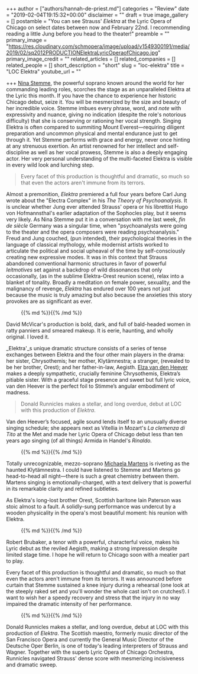 +++
author = ["authors/hannah-de-priest.md"]
categories = "Review"
date = "2019-02-04T19:15:32+00:00"
disclaimer = ""
draft = true
image_gallery = []
postamble = "You can see Strauss' _Elektra_ at the Lyric Opera of Chicago on select dates between now and February 22nd. I recommending reading a little Jung before you head to the theater!"
preamble = ""
primary_image = "https://res.cloudinary.com/schmopera/image/upload/v1549300191/media/2019/02/sq2012PRODUCTIONElektraLyricOperaofChicago.jpg"
primary_image_credit = ""
related_articles = []
related_companies = []
related_people = []
short_description = "short"
slug = "loc-elektra"
title = "LOC Elektra"
youtube_url = ""

+++
[Nina Stemme](/scene/people/nina-stemme/), the powerful soprano known around the world for her commanding leading roles, scorches the stage as an unparalleled Elektra at the Lyric this month. If you have the chance to experience her historic Chicago debut, seize it. You will be mesmerized by the size and beauty of her incredible voice. Stemme imbues every phrase, word, and _note_ with expressivity and nuance, giving no indication (despite the role's notorious difficulty) that she is conserving or rationing her vocal strength. Singing Elektra is often compared to summiting Mount Everest—requiring diligent preparation and uncommon physical and mental endurance just to get through it. Yet Stemme performs with grace and energy, never once hinting at any strenuous exertion. An artist renowned for her intellect and self-discipline as well as her vocal prowess, Stemme is also a deeply engaging actor. Her very personal understanding of the multi-faceted Elektra is visible in every wild look and lurching step.

>Every facet of this production is thoughtful and dramatic, so much so that even the actors aren't immune from its terrors.

Almost a premonition, _Elektra_ premiered a full four years before Carl Jung wrote about the "Electra Complex" in his _The Theory of Psychoanalysis_. It is unclear whether Jung ever attended Strauss' opera or his librettist Hugo von Hofmannsthal's earlier adaptation of the Sophocles play, but it seems very likely. As Nina Stemme put it in a conversation with me last week, _fin de siècle_ Germany was a singular time, when "psychoanalysts were going to the theater and the opera composers were reading psychoanalysis." Freud and Jung couched, (pun intended), their psychological theories in the language of classical mythology, while modernist artists worked to articulate the political and social upheaval of the time by self-consciously creating new expressive modes. It was in this context that Strauss abandoned conventional harmonic structures in favor of powerful _leitmotives_ set against a backdrop of wild dissonances that only occasionally, (as in the sublime Elektra-Orest reunion scene), relax into a blanket of tonality. Broadly a meditation on female power, sexuality, and the malignancy of revenge, _Elektra_ has endured over 100 years not just because the music is truly amazing but also because the anxieties this story provokes are as significant as ever.

<figure data-type="image">{{% md %}}{{% /md %}}

<figcaption></figcaption>

</figure>

David McVicar's production is bold, dark, and full of bald-headed women in ratty panniers and smeared makeup. It is eerie, haunting, and wholly original. I loved it.

_Elektra'_s unique dramatic structure consists of a series of tense exchanges between Elektra and the four other main players in the drama: her sister, Chrysothemis; her mother, Klytämnestra; a stranger, (revealed to be her brother, Orest); and her father-in-law, Aegisth. [Elza van den Heever](/scene/people/elza-van-den-heever/) makes a deeply sympathetic, crucially feminine Chrysothemis, Elektra’s pitiable sister. With a graceful stage presence and sweet but full lyric voice, van den Heever is the perfect foil to Stimme’s angular embodiment of madness.

>Donald Runnicles makes a stellar, and long overdue, debut at LOC with this production of _Elektra_.

Van den Heever’s focused, agile sound lends itself to an unusually diverse singing schedule; she appears next as Vitellia in Mozart's _La clemenza di Tito_ at the Met and made her Lyric Opera of Chicago debut less than ten years ago singing (of all things) Armida in Handel's _Rinaldo._

<figure data-type="image">{{% md %}}{{% /md %}}

<figcaption></figcaption>

</figure>

Totally unrecognizable, mezzo-soprano [Michaela Martens](/scene/people/michaela-martens/) is riveting as the haunted Klytämnestra. I could have listened to Stemme and Martens go head-to-head all night—there is such a great chemistry between them. Martens singing is emotionally-charged, with a text delivery that is powerful in its remarkable clarity and refined subtleties.

As Elektra's long-lost brother Orest, Scottish baritone Iain Paterson was stoic almost to a fault. A solidly-sung performance was undercut by a wooden physicality in the opera's most beautiful moment: his reunion with Elektra.

<figure data-type="image">{{% md %}}{{% /md %}}

<figcaption></figcaption>

</figure>

Robert Brubaker, a tenor with a powerful, characterful voice, makes his Lyric debut as the reviled Aegisth, making a strong impression despite limited stage time. I hope he will return to Chicago soon with a meatier part to play.

Every facet of this production is thoughtful and dramatic, so much so that even the actors aren't immune from its terrors. It was announced before curtain that Stemme sustained a knee injury during a rehearsal (one look at the steeply raked set and you'll wonder the whole cast isn't on crutches!). I want to wish her a speedy recovery and stress that the injury in no way impaired the dramatic intensity of her performance.

<figure data-type="image">{{% md %}}{{% /md %}}

<figcaption></figcaption>

</figure>

Donald Runnicles makes a stellar, and long overdue, debut at LOC with this production of _Elektra_. The Scottish maestro, formerly music director of the San Francisco Opera and currently the General Music Director of the Deutsche Oper Berlin, is one of today's leading interpreters of Strauss and Wagner. Together with the superb Lyric Opera of Chicago Orchestra, Runnicles navigated Strauss' dense score with mesmerizing incisiveness and dramatic sweep.